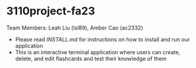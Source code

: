 # 3110project-fa23

Team Members: Leah Liu (lsl89), Amber Cao (ac2332)

- Please read *INSTALL.md* for instructions on how to install and run our application
- This is an interactive terminal application where users can create, delete, and edit flashcards and test their knowledge of them